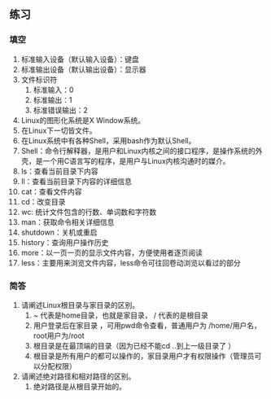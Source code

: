 ## 练习 ##
### 填空 ###
1. 标准输入设备（默认输入设备）：键盘
2. 标准输出设备（默认输出设备）：显示器
3. 文件标识符
	1. 标准输入：0
	2. 标准输出：1
	3. 标准错误输出：2
4. Linux的图形化系统是X Window系统。
5. 在Linux下一切皆文件。
6. 在Linux系统中有各种Shell，采用bash作为默认Shell。
7. Shell：命令行解释器，是用户和Linux内核之间的接口程序，是操作系统的外壳，是一个用C语言写的程序，是用户与Linux内核沟通时的媒介。
8. ls：查看当前目录下内容
9. ll：查看当前目录下内容的详细信息
10. cat：查看文件内容
11. cd：改变目录
12. wc: 统计文件包含的行数、单词数和字符数
13. man：获取命令相关详细信息
14. shutdown：关机或重启
15. history：查询用户操作历史
16. more：以一页一页的显示文件内容，方便使用者逐页阅读
17. less：主要用来浏览文件内容，less命令可往回卷动浏览以看过的部分

### 简答 ###
1. 请阐述Linux根目录与家目录的区别。
	1. ~ 代表是home目录，也就是家目录， / 代表的是根目录
	2. 用户登录后在家目录 ，可用pwd命令查看，普通用户为 /home/用户名，root用户为/root
	3. 根目录是在最顶端的目录（因为已经不能cd ..到上一级目录了 ）
	4. 根目录是所有用户的都可以操作的，家目录用户才有权限操作（管理员可以分配权限）
2. 请阐述绝对路径和相对路径的区别。
	1. 绝对路径是从根目录开始的。


